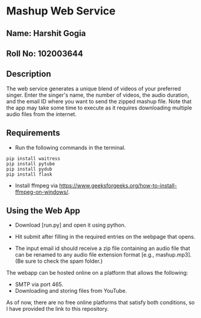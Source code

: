 # Mashup Web Service

## Name: Harshit Gogia
## Roll No: 102003644

## Description
The web service generates a unique blend of videos of your preferred singer. Enter the singer's name, the number of videos, the audio duration, and the email ID where you want to send the zipped mashup file. Note that the app may take some time to execute as it requires downloading multiple audio files from the internet.

## Requirements
* Run the following commands in the terminal.
```
pip install waitress
pip install pytube
pip install pydub
pip install flask
```
* Install ffmpeg via https://www.geeksforgeeks.org/how-to-install-ffmpeg-on-windows/.

## Using the Web App
* Download [run.py] and open it using python.

* Hit submit after filling in the required entries on the webpage that opens. 

* The input email id should receive a zip file containing an audio file that can be renamed to any audio file extension format [e.g., mashup.mp3]. 
  (Be sure to check the spam folder.)

The webapp can be hosted online on a platform that allows the following:
* SMTP via port 465.
* Downloading and storing files from YouTube.

As of now, there are no free online platforms that satisfy both conditions, so I have provided the link to this repository.
